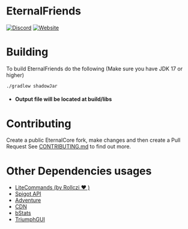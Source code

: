 # EternalFriends

[![Discord](https://img.shields.io/discord/889460117953720351?color=%237289DA&logo=discord&logoColor=white&style=for-the-badge)](https://discord.gg/FQ7jmGBd6c)
[![Website](https://img.shields.io/badge/-website-orange?style=for-the-badge&logo=internet-explorer&logoColor=white)](https://eternalcode.pl/)

# Building

To build EternalFriends do the following (Make sure you have JDK 17 or higher)

```
./gradlew shadowJar
```

- #### Output file will be located at build/libs

# Contributing

Create a public EternalCore fork, make changes and then create a Pull Request
See [CONTRIBUTING.md](https://github.com/EternalCodeTeam/EternalCore/blob/master/.github/CONTRIBUTING.md) to find out
more.

# Other Dependencies usages

- [LiteCommands (by Rollczi ❤   )](https://github.com/Rollczi/LiteCommands)
- [Spigot API](https://www.spigotmc.org/wiki/spigot-gradle/)
- [Adventure](https://docs.adventure.kyori.net/)
- [CDN](https://github.com/dzikoysk/cdn)
- [bStats](https://bstats.org/)
- [TriumphGUI](https://github.com/TriumphTeam/triumph-gui)
